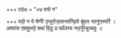 +++
title = "०७ वयो न"

+++
वयो॒ न ये श्रेणीः॑ प॒प्तुरोज॒सान्ता॑न्दि॒वो बृ॑ह॒तः सानु॑न॒स्परि॑ ।  
अश्वा॑स एषामु॒भये॒ यथा॑ वि॒दुः प्र पर्व॑तस्य नभ॒नूँर॑चुच्यवुः ॥